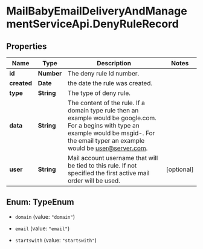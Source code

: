 # MailBabyEmailDeliveryAndManagementServiceApi.DenyRuleRecord

## Properties

Name | Type | Description | Notes
------------ | ------------- | ------------- | -------------
**id** | **Number** | The deny rule Id number. | 
**created** | **Date** | the date the rule was created. | 
**type** | **String** | The type of deny rule. | 
**data** | **String** | The content of the rule.  If a domain type rule then an example would be google.com. For a begins with type an example would be msgid-.  For the email typer an example would be user@server.com. | 
**user** | **String** | Mail account username that will be tied to this rule.  If not specified the first active mail order will be used. | [optional] 



## Enum: TypeEnum


* `domain` (value: `"domain"`)

* `email` (value: `"email"`)

* `startswith` (value: `"startswith"`)





